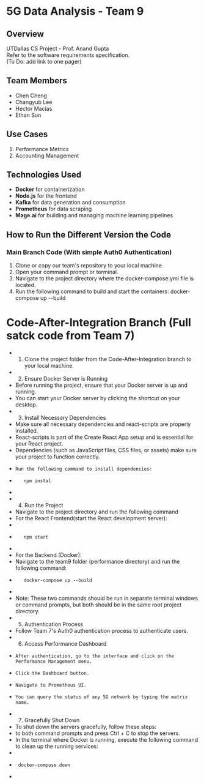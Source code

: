 # 5G Data Analysis - Team 9

## Overview
UTDallas CS Project - Prof. Anand Gupta <br/>
Refer to the software requirements specification. <br/>
(To Do: add link to one pager)

## Team Members
* Chen Cheng
* Changyub Lee
* Hector Macias
* Ethan Sun

## Use Cases
1. Performance Metrics
2. Accounting Management

## Technologies Used
- **Docker** for containerization  
- **Node.js** for the frontend  
- **Kafka** for data generation and consumption  
- **Prometheus** for data scraping  
- **Mage.ai** for building and managing machine learning pipelines

## How to Run the Different Version the Code

### Main Branch Code (With simple Auth0 Authentication)
 1. Clone or copy our team's repository to your local machine.
 2. Open your command prompt or terminal.
 3. Navigate to the project directory where the docker-compose.yml file is located.
 4. Run the following command to build and start the containers:
     docker-compose up --build

# Code-After-Integration Branch (Full satck code from Team 7)
* 1. Clone the project folder from the Code-After-Integration branch to your local machine.
* 2. Ensure Docker Server is Running
*    Before running the project, ensure that your Docker server is up and running.
*    You can start your Docker server by clicking the shortcut on your desktop.
* 3. Install Necessary Dependencies
*    Make sure all necessary dependencies and react-scripts are properly installed.
*    React-scripts is part of the Create React App setup and is essential for your React project.
*    Dependencies (such as JavaScript files, CSS files, or assets) make sure your project to function correctly.
*     Run the following command to install dependencies:

*        npm instal
* 
* 4. Run the Project
*    Navigate to the project directory and run the following command
*    For the React Frontend(start the React development server):
*    
*        npm start
* 
*   For the Backend (Docker):
*   Navigate to the team9 folder (performance directory) and run the following command:
*        docker-compose up --build
*    
* Note: These two commands should be run in separate terminal windows or command prompts, but both should be in the same root project directory.
* 5. Authentication Process
*    Follow Team 7's Auth0 authentication process to authenticate users.
* 6. Access Performance Dashboard
*     After authentication, go to the interface and click on the Performance Management menu.
*     Click the Dashboard button.
*     Navigate to Prometheus UI.
*     You can query the status of any 5G network by typing the matrix name.
* 7. Gracefully Shut Down
*    To shut down the servers gracefully, follow these steps:
*    to both command prompts and press Ctrl + C to stop the servers.
*    In the terminal where Docker is running, execute the following command to clean up the running services:
*
*      docker-compose down
*
